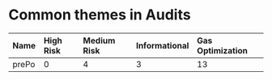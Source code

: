 # Common themes in Audits


|Name | High Risk | Medium Risk | Informational | Gas Optimization |
|:----|:----------|:------------|:--------------|:-----------------|
|prePo|          0|4            |3              |13                |
